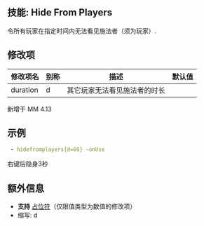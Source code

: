 技能: Hide From Players
--------------------------

令所有玩家在指定时间内无法看见施法者（须为玩家）.

修改项
----------

| 修改项名 | 别称    | 描述                                                                                                    | 默认值 |
|-----------|------------|----------------------------------------------------------------------------------------------------------------|---------------|
| duration | d | 其它玩家无法看见施法者的时长 | |

新增于 MM 4.13

示例
-------


```yaml
 - hidefromplayers{d=60} ~onUse
```
右键后隐身3秒

额外信息
-------

- **支持** [占位符](/技能/占位符)（仅限值类型为数值的修改项）
- 缩写: d